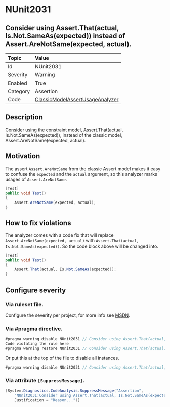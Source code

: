 # NUnit2031
## Consider using Assert.That(actual, Is.Not.SameAs(expected)) instead of Assert.AreNotSame(expected, actual).

| Topic    | Value
| :--      | :--
| Id       | NUnit2031
| Severity | Warning
| Enabled  | True
| Category | Assertion
| Code     | [ClassicModelAssertUsageAnalyzer](https://github.com/nunit/nunit.analyzers/blob/master/src/nunit.analyzers/ClassicModelAssertUsage/ClassicModelAssertUsageAnalyzer.cs)


## Description

Consider using the constraint model, Assert.That(actual, Is.Not.SameAs(expected)), instead of the classic model, Assert.AreNotSame(expected, actual).

## Motivation

The assert `Assert.AreNotSame` from the classic Assert model makes it easy to confuse the `expected` and the `actual` argument,
so this analyzer marks usages of `Assert.AreNotSame`.

```csharp
[Test]
public void Test()
{
    Assert.AreNotSame(expected, actual);
}
```

## How to fix violations

The analyzer comes with a code fix that will replace `Assert.AreNotSame(expected, actual)` with
`Assert.That(actual, Is.Not.SameAs(expected))`. So the code block above will be changed into.

```csharp
[Test]
public void Test()
{
    Assert.That(actual, Is.Not.SameAs(expected));
}
```

<!-- start generated config severity -->
## Configure severity

### Via ruleset file.

Configure the severity per project, for more info see [MSDN](https://msdn.microsoft.com/en-us/library/dd264949.aspx).

### Via #pragma directive.
```C#
#pragma warning disable NUnit2031 // Consider using Assert.That(actual, Is.Not.SameAs(expected)) instead of Assert.AreNotSame(expected, actual).
Code violating the rule here
#pragma warning restore NUnit2031 // Consider using Assert.That(actual, Is.Not.SameAs(expected)) instead of Assert.AreNotSame(expected, actual).
```

Or put this at the top of the file to disable all instances.
```C#
#pragma warning disable NUnit2031 // Consider using Assert.That(actual, Is.Not.SameAs(expected)) instead of Assert.AreNotSame(expected, actual).
```

### Via attribute `[SuppressMessage]`.

```C#
[System.Diagnostics.CodeAnalysis.SuppressMessage("Assertion", 
    "NUnit2031:Consider using Assert.That(actual, Is.Not.SameAs(expected)) instead of Assert.AreNotSame(expected, actual).",
    Justification = "Reason...")]
```
<!-- end generated config severity -->
